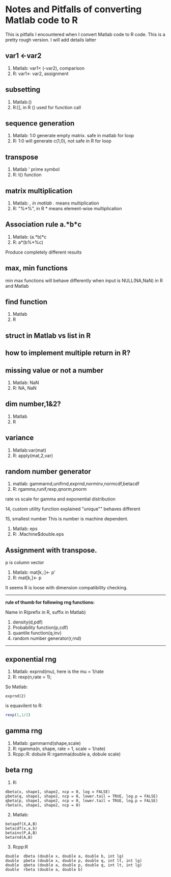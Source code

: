 # Notes and Pitfalls of converting Matlab code to R
This is pitfalls I encountered when I convert Matlab code to R code. This is a pretty rough version. I will add details latter

## var1 <-var2
1. Matlab: var1< (-var2), comparison
2. R: var1<- var2, assignment

## subsetting
1. Matlab:()
2. R:[], in R () used for function call

## sequence generation
1. Matlab: 1:0 generate empty matrix. safe in matlab for loop
2. R: 1:0 will generate  c(1,0), not safe in R for loop

## transpose
1. Matlab ' prime symbol
2. R: t() function

## matrix multiplication
1. Matlab: *, in matlab .* means multiplication
2. R: "%\*%", in R * means element-wise multiplication

## Association rule a.\*b\*c
1. Matlab: (a.\*b)*c
2. R: a\*(b%\*%c)

Produce completely different results

## max, min functions
min max functions will behave differently when input is NULL(NA,NaN) in R and Matlab

## find function
1. Matlab
2. R

## struct in Matlab vs list in R

## how to implement multiple return in R?

## missing value or not a number
1. Matlab: NaN
2. R: NA, NaN

## dim number,1&2?
1. Matlab
2. R

## variance
1. Matlab:var(mat)
2. R: apply(mat,2,var)

## random number generator
1. matlab: gammarnd,unifrnd,exprnd,norminv,normcdf,betacdf
2. R: rgamma,runif,rexp,qnorm,pnorm

rate vs scale for gamma and exponential distribution

14, custom utility function explained
"unique"" behaves different

15, smallest number
This is number is machine dependent.
1. Matlab: eps
2. R: .Machine$double.eps

## Assignment with transpose.
p is column vector
1. Matlab: mat[k,:]<- p'
2. R: mat[k,]<- p

It seems R is loose with dimension compatibility checking.


---
**rule of thumb for following rng functions:**

Name in R(prefix in R, suffix in Matlab)
1. density(d,pdf)
2. Probability function(p,cdf)
3. quantile function(q,inv)
4. random number generator(r,rnd)
---
## exponential rng
1. Matlab: exprnd(mu), here is the mu = 1/rate
2. R: rexp(n,rate = 1);

So Matlab:

 ```
 exprnd(2)

```
is equavilent to R:

```r
rexp(1,1/2)
```

## gamma rng
1. Matlab: gammarnd(shape,scale)
2. R: rgamma(n, shape, rate = 1, scale = 1/rate)
3. Rcpp::R: dobule R::rgamma(double a, dobule scale)

## beta rng


1. R:

```
dbeta(x, shape1, shape2, ncp = 0, log = FALSE)
pbeta(q, shape1, shape2, ncp = 0, lower.tail = TRUE, log.p = FALSE)
qbeta(p, shape1, shape2, ncp = 0, lower.tail = TRUE, log.p = FALSE)
rbeta(n, shape1, shape2, ncp = 0)

```
2. Matlab:

```
betapdf(X,A,B)
betacdf(x,a,b)
betainv(P,A,B)
betarnd(A,B)
```
3. Rcpp:R

```
double 	dbeta (double x, double a, double b, int lg)
double 	pbeta (double x, double p, double q, int lt, int lg)
double 	qbeta (double a, double p, double q, int lt, int lg)
double 	rbeta (double a, double b)

```
